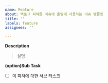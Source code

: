 ```yaml
---
name: Feature
about: 백로그 피쳐를 이슈에 올릴때 사용하는 이슈 템플릿
title: ''
labels: feature
assignees: ''

---
```


**Description**

> 설명

**(option)Sub Task**

- [ ] 이 피쳐에 대한 서브 타스크
